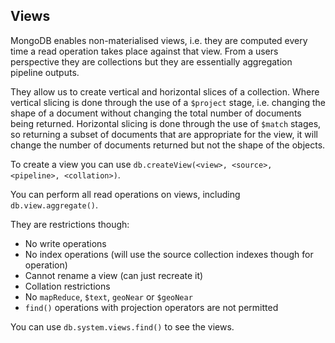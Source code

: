 ## Views

MongoDB enables non-materialised views, i.e. they are computed every time a read operation takes place against that view. From a users perspective they are collections but they are essentially aggregation pipeline outputs.

They allow us to create vertical and horizontal slices of a collection. Where vertical slicing is done through the use of a `$project` stage, i.e. changing the shape of a document without changing the total number of documents being returned. Horizontal slicing is done through the use of `$match` stages, so returning a subset of documents that are appropriate for the view, it will change the number of documents returned but not the shape of the objects.

To create a view you can use `db.createView(<view>, <source>, <pipeline>, <collation>)`.

You can perform all read operations on views, including `db.view.aggregate()`.

They are restrictions though:

- No write operations
- No index operations (will use the source collection indexes though for operation)
- Cannot rename a view (can just recreate it)
- Collation restrictions
- No `mapReduce`, `$text`, `geoNear` or `$geoNear`
- `find()` operations with projection operators are not permitted

You can use `db.system.views.find()` to see the views.
